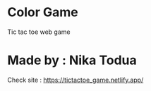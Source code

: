 # Color Game

Tic tac toe web game

# Made by : Nika Todua

Check site : https://tictactoe_game.netlify.app/
